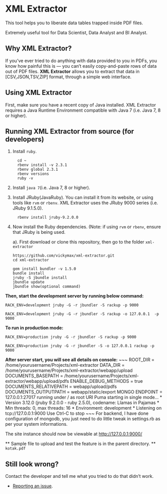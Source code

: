 
# XML Extractor

This tool helps you to liberate data tables trapped inside PDF files.

Extremely useful tool for Data Scientist, Data Analyst and BI Analyst.

## Why XML Extractor?

If you’ve ever tried to do anything with data provided to you in PDFs, you
know how painful this is — you can’t easily copy-and-paste rows of data out
of PDF files. **XML Extractor** allows you to extract that data in [CSV,JSON,TSV,ZIP] format, through
a simple web interface.

## Using XML Extractor

First, make sure you have a recent copy of Java installed. XML Extractor requires
a Java Runtime Environment compatible with Java 7 (i.e. Java 7, 8 or higher).


## Running XML Extractor from source (for developers)

1. Install `ruby`. 
    ~~~
      cd ~
      rbenv install -v 2.3.1
      rbenv global 2.3.1
      rbenv versions
      ruby -v
    ~~~

2. Install `java 7`(i.e. Java 7, 8 or higher).

3. Install JRuby(JavaRuby). You can install it from its website, or using tools like
   `rvm` or `rbenv`. XML Extractor uses the JRuby 9000 series (i.e. JRuby 9.1.5.0).
    ~~~
      rbenv install jruby-9.2.0.0
    ~~~

4. Now install the Ruby dependencies. (Note: if using `rvm` or
   `rbenv`, ensure that JRuby is being used.

    a). First download or clone this repository, then go to the folder `xml-extractor`
    ~~~
    https://github.com/vickymax/xml-extractor.git
    cd xml-extractor

    gem install bundler -v 1.5.0
    bundle install
    jruby -S jbundle install
    jbundle update
    jbundle show(optional command)
    ~~~

**Then, start the development server by running below command:**

    RACK_ENV=development jruby -G -r jbundler -S rackup -p 9000
  
    RACK_ENV=development jruby -G -r jbundler -S rackup -o 127.0.0.1  -p 9000


**To run in production mode:** 

    RACK_ENV=production jruby -G -r jbundler -S rackup -p 9000

    RACK_ENV=production jruby -G -r jbundler -S -o 127.0.0.1 rackup -p 9000

**After server start, you will see all details on console:**
    ~~~
      ROOT_DIR = /home/yourusername/Projects/xml-extractor
      DATA_DIR = /home/yourusername/Projects/xml-extractor/webapp/upload
      DOCUMENTS_BASEPATH = /home/yourusername/Projects/xml-extractor/webapp/upload/pdfs
      ENABLE_DEBUG_METHODS = true
      DOCUMENTS_RELATIVEPATH = webapp/upload/pdfs
      DOCUMENTS_OUTPUTPATH = webapp/static/export
      MONGO ENDPOINT = 127.0.0.1:27017
      running under / as root URI
      Puma starting in single mode...
      * Version 3.12.0 (jruby 9.2.0.0 - ruby 2.5.0), codename: Llamas in Pajamas
      * Min threads: 0, max threads: 16
      * Environment: development
      * Listening on tcp://127.0.0.1:9000
      Use Ctrl-C to stop
    ~~~
For backend, I have done configuration of mongodb, you just need to do little tweak in settings.rb as per your system informations.

The site instance should now be viewable at http://127.0.0.1:9000/

** Sample file to upload and test the feature is in the parent directory. **
    ``kotak.pdf``

## Still look wrong? 

Contact the developer and tell me what you tried to do that didn’t work.

- [Reporting an issue](https://github.com/vickymax/xml-extractor/issues/new).

    